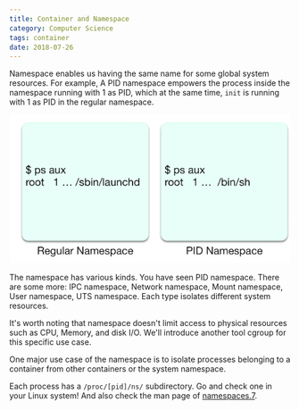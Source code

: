 ```yaml
---
title: Container and Namespace
category: Computer Science
tags: container
date: 2018-07-26
---
```


Namespace enables us having the same name for some global system resources. For example, A PID namespace empowers the process inside the namespace running with 1 as PID, which at the same time, `init` is running with 1 as PID in the regular namespace.

![Container PID namespace](/static/images/container-PID-namespace.png)

The namespace has various kinds. You have seen PID namespace. There are some more: IPC namespace, Network namespace, Mount namespace, User namespace, UTS namespace. Each type isolates different system resources. 

It's worth noting that namespace doesn't limit access to physical resources such as CPU, Memory, and disk I/O. We'll introduce another tool cgroup for this specific use case.

One major use case of the namespace is to isolate processes belonging to a container from other containers or the system namespace.

Each process has a `/proc/[pid]/ns/` subdirectory. Go and check one in your Linux system! And also check the man page of [namespaces.7](http://man7.org/linux/man-pages/man7/namespaces.7.html).
